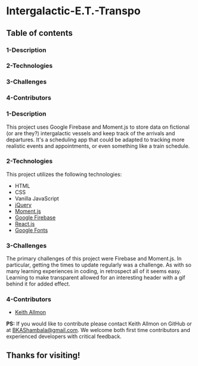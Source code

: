 # Intergalactic-E.T.-Transpo
  
## Table of contents
  
### 1-Description
### 2-Technologies
### 3-Challenges
### 4-Contributors

### 1-Description
This project uses Google Firebase and Moment.js to store data on fictional (or are they?) intergalactic vessels and keep track of the arrivals and departures. It's a scheduling app that could be adapted to tracking more realistic events and appointments, or even something like a train schedule.


### 2-Technologies
  This project utilizes the following technologies:
- HTML
- CSS
- Vanilla JavaScript
- [jQuery](https://jquery.com/)
- [Moment.js](https://momentjs.com/)
- [Google Firebase](https://firebase.google.com/)
- [React.js](https://reactjs.org/)
- [Google Fonts](https://fonts.google.com/)

### 3-Challenges
The primary challenges of this project were Firebase and Moment.js. In particular, getting the times to update regularly was a challenge. As with so many learning experiences in coding, in retrospect all of it seems easy. Learning to make transparent allowed for an interesting header with a gif behind it for added effect.

### 4-Contributors
- [Keith Allmon](https://github.com/Strangebrewer/)

**PS:** If you would like to contribute please contact Keith Allmon on GitHub or at BKAShambala@gmail.com. We welcome both first time contributors and experienced developers with critical feedback. 
## Thanks for visiting!